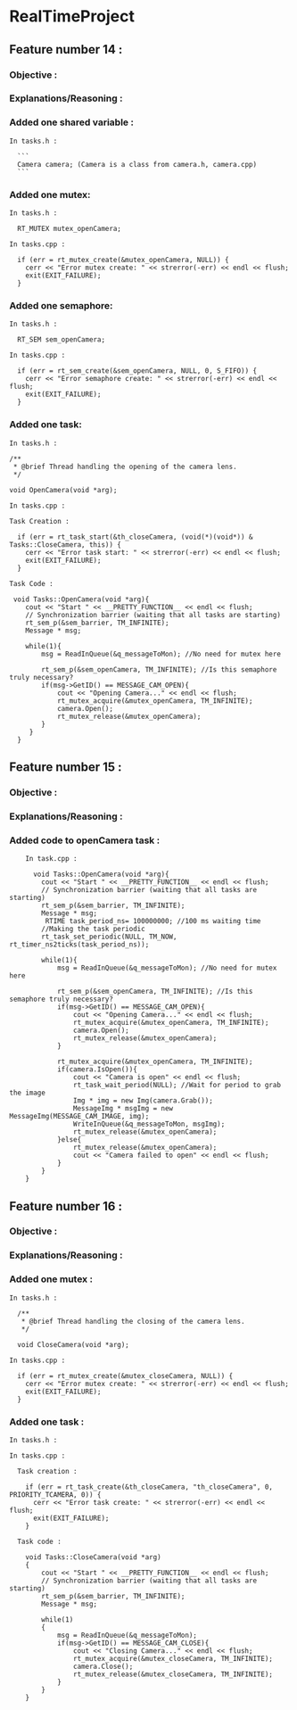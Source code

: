 # RealTimeProject

## Feature number 14 :

  ### Objective :
  
  ### Explanations/Reasoning :
  
  ### Added one shared variable :
  
    In tasks.h :
    
      ```
      Camera camera; (Camera is a class from camera.h, camera.cpp)
      ```
      
  ### Added one mutex:
  
    In tasks.h :
    
      RT_MUTEX mutex_openCamera;
    
    In tasks.cpp :
    
      if (err = rt_mutex_create(&mutex_openCamera, NULL)) {
        cerr << "Error mutex create: " << strerror(-err) << endl << flush;
        exit(EXIT_FAILURE);
      }
  
  ### Added one semaphore:
  
    In tasks.h :
    
      RT_SEM sem_openCamera;
    
    In tasks.cpp :
    
      if (err = rt_sem_create(&sem_openCamera, NULL, 0, S_FIFO)) {
        cerr << "Error semaphore create: " << strerror(-err) << endl << flush;
        exit(EXIT_FAILURE);
      }
  
  ### Added one task:
    
    In tasks.h :
    
    /**
     * @brief Thread handling the opening of the camera lens.
     */
    
    void OpenCamera(void *arg);
    
    In tasks.cpp :
    
    Task Creation :
    
      if (err = rt_task_start(&th_closeCamera, (void(*)(void*)) & Tasks::CloseCamera, this)) {
        cerr << "Error task start: " << strerror(-err) << endl << flush;
        exit(EXIT_FAILURE);
      }
    
    Task Code :
    
     void Tasks::OpenCamera(void *arg){
        cout << "Start " << __PRETTY_FUNCTION__ << endl << flush;
        // Synchronization barrier (waiting that all tasks are starting)
        rt_sem_p(&sem_barrier, TM_INFINITE);
        Message * msg;
        
        while(1){
            msg = ReadInQueue(&q_messageToMon); //No need for mutex here

            rt_sem_p(&sem_openCamera, TM_INFINITE); //Is this semaphore truly necessary?
            if(msg->GetID() == MESSAGE_CAM_OPEN){
                cout << "Opening Camera..." << endl << flush;
                rt_mutex_acquire(&mutex_openCamera, TM_INFINITE);
                camera.Open();
                rt_mutex_release(&mutex_openCamera);   
            } 
         }
      }
    
 

## Feature number 15 :

  ### Objective :
  
  ### Explanations/Reasoning :

  ### Added code to openCamera task :
  
        In task.cpp :
          
          void Tasks::OpenCamera(void *arg){
            cout << "Start " << __PRETTY_FUNCTION__ << endl << flush;
            // Synchronization barrier (waiting that all tasks are starting)
            rt_sem_p(&sem_barrier, TM_INFINITE);
            Message * msg;
             RTIME task_period_ns= 100000000; //100 ms waiting time
            //Making the task periodic
            rt_task_set_periodic(NULL, TM_NOW, rt_timer_ns2ticks(task_period_ns));

            while(1){
                msg = ReadInQueue(&q_messageToMon); //No need for mutex here

                rt_sem_p(&sem_openCamera, TM_INFINITE); //Is this semaphore truly necessary?
                if(msg->GetID() == MESSAGE_CAM_OPEN){
                    cout << "Opening Camera..." << endl << flush;
                    rt_mutex_acquire(&mutex_openCamera, TM_INFINITE);
                    camera.Open();
                    rt_mutex_release(&mutex_openCamera);   
                }

                rt_mutex_acquire(&mutex_openCamera, TM_INFINITE);
                if(camera.IsOpen()){
                    cout << "Camera is open" << endl << flush;
                    rt_task_wait_period(NULL); //Wait for period to grab the image
                    Img * img = new Img(camera.Grab());
                    MessageImg * msgImg = new MessageImg(MESSAGE_CAM_IMAGE, img);
                    WriteInQueue(&q_messageToMon, msgImg); 
                    rt_mutex_release(&mutex_openCamera);
                }else{
                    rt_mutex_release(&mutex_openCamera);
                    cout << "Camera failed to open" << endl << flush;
                } 
            }
        }
    

## Feature number 16 :

  ### Objective :
  
  ### Explanations/Reasoning :
  
  ### Added one mutex :
  
    In tasks.h :
    
      /**
       * @brief Thread handling the closing of the camera lens.
       */

      void CloseCamera(void *arg);
    
    In tasks.cpp :
    
      if (err = rt_mutex_create(&mutex_closeCamera, NULL)) {
        cerr << "Error mutex create: " << strerror(-err) << endl << flush;
        exit(EXIT_FAILURE);
      }
    
  ### Added one task :
  
    In tasks.h :
    
    In tasks.cpp :
    
      Task creation :
      
        if (err = rt_task_create(&th_closeCamera, "th_closeCamera", 0, PRIORITY_TCAMERA, 0)) {
          cerr << "Error task create: " << strerror(-err) << endl << flush;
          exit(EXIT_FAILURE);
        }
        
      Task code :
      
        void Tasks::CloseCamera(void *arg)
        {
            cout << "Start " << __PRETTY_FUNCTION__ << endl << flush;
            // Synchronization barrier (waiting that all tasks are starting)
            rt_sem_p(&sem_barrier, TM_INFINITE);
            Message * msg;

            while(1)
            {
                msg = ReadInQueue(&q_messageToMon);
                if(msg->GetID() == MESSAGE_CAM_CLOSE){
                    cout << "Closing Camera..." << endl << flush;
                    rt_mutex_acquire(&mutex_closeCamera, TM_INFINITE);
                    camera.Close();
                    rt_mutex_release(&mutex_closeCamera, TM_INFINITE);
                }
            }
        }
  
